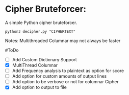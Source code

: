 # Cipher Bruteforcer:
A simple Python cipher bruteforcer.

`python3 decipher.py "CIPHERTEXT"`

Notes: Multithreaded Columnar may not always be faster

#ToDo
- [ ] Add Custom Dictionary Support
- [x] MultiThread Columnar
- [ ] Add Frequency analysis to plaintext as option for score
- [ ] Add option for custom amounts of output lines
- [ ] Add option to be verbose or not for columnar Cipher
- [x] Add option to output to file